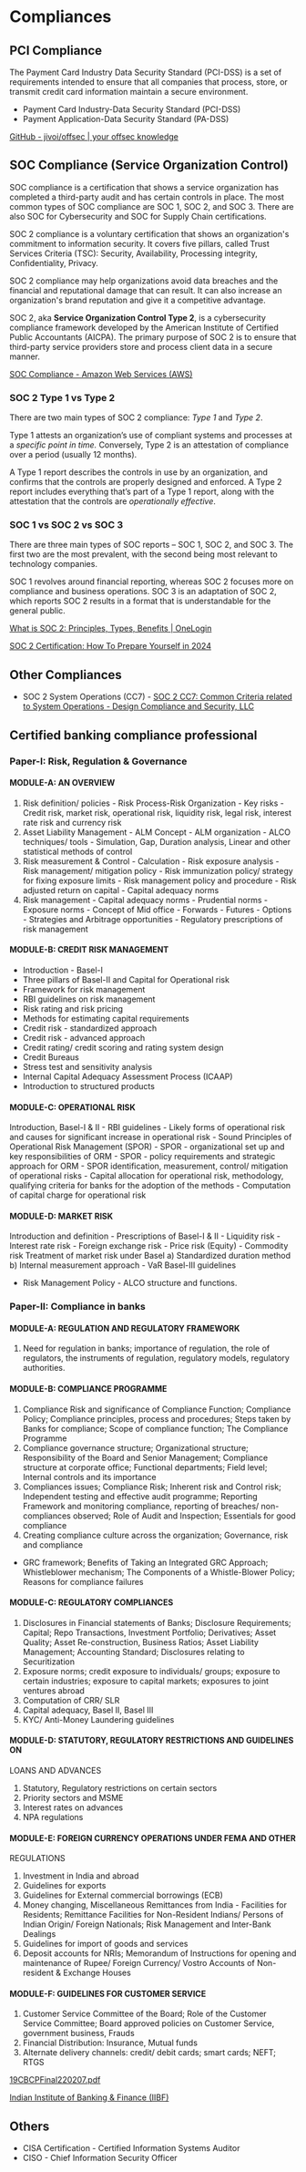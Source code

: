 # Compliances

## PCI Compliance

The Payment Card Industry Data Security Standard (PCI-DSS) is a set of requirements intended to ensure that all companies that process, store, or transmit credit card information maintain a secure environment.

- Payment Card Industry-Data Security Standard (PCI-DSS)
- Payment Application-Data Security Standard (PA-DSS)

[GitHub - jivoi/offsec | your offsec knowledge](https://github.com/jivoi/offsec_pdfs)

## SOC Compliance (Service Organization Control)

SOC compliance is a certification that shows a service organization has completed a third-party audit and has certain controls in place. The most common types of SOC compliance are SOC 1, SOC 2, and SOC 3. There are also SOC for Cybersecurity and SOC for Supply Chain certifications.

SOC 2 compliance is a voluntary certification that shows an organization's commitment to information security. It covers five pillars, called Trust Services Criteria (TSC): Security, Availability, Processing integrity, Confidentiality, Privacy.

SOC 2 compliance may help organizations avoid data breaches and the financial and reputational damage that can result. It can also increase an organization's brand reputation and give it a competitive advantage.

SOC 2, aka **Service Organization Control Type 2**, is a cybersecurity compliance framework developed by the American Institute of Certified Public Accountants (AICPA). The primary purpose of SOC 2 is to ensure that third-party service providers store and process client data in a secure manner.

[SOC Compliance - Amazon Web Services (AWS)](https://aws.amazon.com/compliance/soc-faqs/)

### SOC 2 Type 1 vs Type 2

There are two main types of SOC 2 compliance: _Type 1_ and _Type 2_.

Type 1 attests an organization’s use of compliant systems and processes at a _specific point in time._ Conversely, Type 2 is an attestation of compliance over a period (usually 12 months).

A Type 1 report describes the controls in use by an organization, and confirms that the controls are properly designed and enforced. A Type 2 report includes everything that’s part of a Type 1 report, along with the attestation that the controls are _operationally effective_.

### SOC 1 vs SOC 2 vs SOC 3

There are three main types of SOC reports – SOC 1, SOC 2, and SOC 3. The first two are the most prevalent, with the second being most relevant to technology companies.

SOC 1 revolves around financial reporting, whereas SOC 2 focuses more on compliance and business operations. SOC 3 is an adaptation of SOC 2, which reports SOC 2 results in a format that is understandable for the general public.

[What is SOC 2: Principles, Types, Benefits | OneLogin](https://www.onelogin.com/learn/what-is-soc-2)

[SOC 2 Certification: How To Prepare Yourself in 2024](https://sprinto.com/blog/soc-2-certification-complete-guide/)

## Other Compliances

- SOC 2 System Operations (CC7) - [SOC 2 CC7: Common Criteria related to System Operations - Design Compliance and Security, LLC](https://www.designcs.net/soc-2-cc7-common-criteria-related-to-system-operations/)

## Certified banking compliance professional

### Paper-I: Risk, Regulation & Governance

#### MODULE-A: AN OVERVIEW

1. Risk definition/ policies - Risk Process-Risk Organization - Key risks - Credit risk, market risk, operational risk, liquidity risk, legal risk, interest rate risk and currency risk
2. Asset Liability Management - ALM Concept - ALM organization - ALCO techniques/ tools - Simulation, Gap, Duration analysis, Linear and other statistical methods of control
3. Risk measurement & Control - Calculation - Risk exposure analysis - Risk management/ mitigation policy - Risk immunization policy/ strategy for fixing exposure limits - Risk management policy and procedure - Risk adjusted return on capital - Capital adequacy norms
4. Risk management - Capital adequacy norms - Prudential norms - Exposure norms - Concept of Mid office - Forwards - Futures - Options - Strategies and Arbitrage opportunities - Regulatory prescriptions of risk management

#### MODULE-B: CREDIT RISK MANAGEMENT

- Introduction - Basel-I
- Three pillars of Basel-II and Capital for Operational risk
- Framework for risk management
- RBI guidelines on risk management
- Risk rating and risk pricing
- Methods for estimating capital requirements
- Credit risk - standardized approach
- Credit risk - advanced approach
- Credit rating/ credit scoring and rating system design
- Credit Bureaus
- Stress test and sensitivity analysis
- Internal Capital Adequacy Assessment Process (ICAAP)
- Introduction to structured products

#### MODULE-C: OPERATIONAL RISK

Introduction, Basel-I & II - RBI guidelines - Likely forms of operational risk and causes for
significant increase in operational risk - Sound Principles of Operational Risk Management
(SPOR) - SPOR - organizational set up and key responsibilities of ORM - SPOR - policy
requirements and strategic approach for ORM - SPOR identification, measurement, control/
mitigation of operational risks - Capital allocation for operational risk, methodology,
qualifying criteria for banks for the adoption of the methods - Computation of capital charge
for operational risk

#### MODULE-D: MARKET RISK

Introduction and definition - Prescriptions of Basel-I & II - Liquidity risk - Interest rate risk - Foreign exchange risk - Price risk (Equity) - Commodity risk
Treatment of market risk under Basel
a) Standardized duration method
b) Internal measurement approach - VaR
Basel-III guidelines

- Risk Management Policy - ALCO structure and functions.

### Paper-II: Compliance in banks

#### MODULE-A: REGULATION AND REGULATORY FRAMEWORK

1) Need for regulation in banks; importance of regulation, the role of regulators, the
instruments of regulation, regulatory models, regulatory authorities.

#### MODULE-B: COMPLIANCE PROGRAMME

1) Compliance Risk and significance of Compliance Function; Compliance Policy;
Compliance principles, process and procedures; Steps taken by Banks for compliance;
Scope of compliance function; The Compliance Programme
2) Compliance governance structure; Organizational structure; Responsibility of the Board
and Senior Management; Compliance structure at corporate office; Functional
departments; Field level; Internal controls and its importance
3) Compliances issues; Compliance Risk; Inherent risk and Control risk; Independent
testing and effective audit programme; Reporting Framework and monitoring
compliance, reporting of breaches/ non-compliances observed; Role of Audit and
Inspection; Essentials for good compliance
4) Creating compliance culture across the organization; Governance, risk and compliance

- GRC framework; Benefits of Taking an Integrated GRC Approach; Whistleblower
mechanism; The Components of a Whistle-Blower Policy; Reasons for compliance
failures

#### MODULE-C: REGULATORY COMPLIANCES

1) Disclosures in Financial statements of Banks; Disclosure Requirements; Capital; Repo
Transactions, Investment Portfolio; Derivatives; Asset Quality; Asset Re-construction,
Business Ratios; Asset Liability Management;
Accounting Standard; Disclosures relating to Securitization
2) Exposure norms; credit exposure to individuals/ groups; exposure to certain industries;
exposure to capital markets; exposures to joint ventures abroad
3) Computation of CRR/ SLR
4) Capital adequacy, Basel II, Basel III
5) KYC/ Anti-Money Laundering guidelines

#### MODULE-D: STATUTORY, REGULATORY RESTRICTIONS AND GUIDELINES ON

LOANS AND ADVANCES

1) Statutory, Regulatory restrictions on certain sectors
2) Priority sectors and MSME
3) Interest rates on advances
4) NPA regulations

#### MODULE-E: FOREIGN CURRENCY OPERATIONS UNDER FEMA AND OTHER

REGULATIONS

1) Investment in India and abroad
2) Guidelines for exports
3) Guidelines for External commercial borrowings (ECB)
4) Money changing, Miscellaneous Remittances from India - Facilities for Residents;
Remittance Facilities for Non-Resident Indians/ Persons of Indian Origin/ Foreign
Nationals; Risk Management and Inter-Bank Dealings
5) Guidelines for import of goods and services
6) Deposit accounts for NRIs; Memorandum of Instructions for opening and maintenance
of Rupee/ Foreign Currency/ Vostro Accounts of Non-resident & Exchange Houses

#### MODULE-F: GUIDELINES FOR CUSTOMER SERVICE

1) Customer Service Committee of the Board; Role of the Customer Service Committee; Board approved policies on Customer Service, government business, Frauds
2) Financial Distribution: Insurance, Mutual funds
3) Alternate delivery channels: credit/ debit cards; smart cards; NEFT; RTGS

[19CBCPFinal220207.pdf](https://www.iibf.org.in/documents/RulesSyllabus/2020/19CBCPFinal220207.pdf)

[Indian Institute of Banking & Finance (IIBF)](https://www.iibf.org.in/)

## Others

- CISA Certification - Certified Information Systems Auditor
- CISO - Chief Information Security Officer
